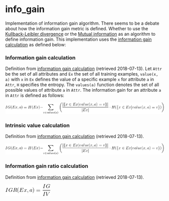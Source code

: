 # info_gain
Implementation of information gain algorithm. There seems to be a debate about how the information gain metric is defined. Whether to use the [Kullback-Leibler divergence](https://en.wikipedia.org/wiki/Kullback%E2%80%93Leibler_divergence) or the [Mutual information](https://en.wikipedia.org/wiki/Mutual_information) as an algorithm to define information gain. This implementation uses the [information gain calculation](https://en.wikipedia.org/wiki/Information_gain_ratio) as defined below:

### Information gain calculation
Definition from [information gain calculation](https://en.wikipedia.org/wiki/Information_gain_ratio) (retrieved 2018-07-13).
Let `Attr` be the set of all attributes and `Ex` the set of all training examples, `value(x, a)` with `x` in `Ex` defines the value of a specific example `x` for attribute `a` in `Attr`, `H` specifies the entropy. The `values(a)` function denotes the set of all possible values of attribute `a` in `Attr`. The information gain for an attribute `a` in `Attr` is defined as follows:

![Information gain formula][ig]

[ig]: https://github.com/Thijsvanede/info_gain/blob/master/images/information_gain_formula.gif

### Intrinsic value calculation
Definition from [information gain calculation](https://en.wikipedia.org/wiki/Information_gain_ratio) (retrieved 2018-07-13).

![Intrinsic value calculation][iv]

[iv]: https://github.com/Thijsvanede/info_gain/blob/master/images/information_gain_formula.gif

### Information gain ratio calculation
Definition from [information gain calculation](https://en.wikipedia.org/wiki/Information_gain_ratio) (retrieved 2018-07-13).

![Intrinsic value calculation][igr]

[igr]: https://github.com/Thijsvanede/info_gain/blob/master/images/information_gain_ratio_formula.gif
